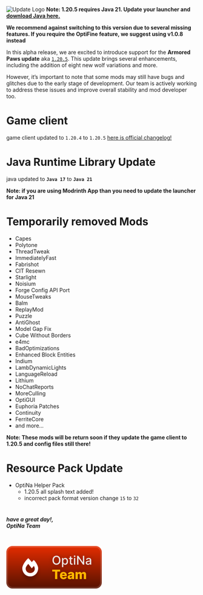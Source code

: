 
![Update Logo](https://github.com/NotAGanesh/OptiNa-Reborn/blob/main/update_banners/hotfix_changelog_banner.png?raw=true)
**Note: 1.20.5 requires Java 21. Update your launcher and [download Java here.](https://www.oracle.com/in/java/technologies/downloads/)**

**We recommend against switching to this version due to several missing features. If you require the OptiFine feature, we suggest using v1.0.8 instead**

In this alpha release, we are excited to introduce support for the **Armored Paws update** aka [`1.20.5`](https://www.minecraft.net/en-us/article/armored-paws). This update brings several enhancements, including the addition of eight new wolf variations and more.

However, it’s important to note that some mods may still have bugs and glitches due to the early stage of development. Our team is actively working to address these issues and improve overall stability and mod developer too.

# Game client
game client updated to `1.20.4` to `1.20.5` [here is official changelog!](https://www.minecraft.net/en-us/article/minecraft-java-edition-1-20-5)

# Java Runtime Library Update
java updated to **`Java 17`** to **`Java 21`**

**Note: if you are using Modrinth App than you need to update the launcher for Java 21**

# Temporarily removed Mods
- Capes
- Polytone
- ThreadTweak
- ImmediatelyFast
- Fabrishot
- CIT Resewn
- Starlight
- Noisium
- Forge Config API Port
- MouseTweaks
- Balm
- ReplayMod
- Puzzle
- AntiGhost
- Model Gap Fix
- Cube Without Borders
- e4mc
- BadOptimizations
- Enhanced Block Entities
- Indium
- LambDynamicLights
- LanguageReload
- Lithium
- NoChatReports
- MoreCulling
- OptiGUI
- Euphoria Patches
- Continuity
- FerriteCore
- and more...

**Note: These mods will be return soon if they update the game client to 1.20.5 and config files still there!**

# Resource Pack Update
- OptiNa Helper Pack
    - 1.20.5 all splash text added!
    - incorrect pack format version change `15` to `32`
 #

***have a great day!,*** <br>
***OptiNa Team***

<br>

![OptiNa Team](https://raw.githubusercontent.com/NotAGanesh/OptiNa-Team/c834c07242f36d99bc07b4e6b1219cd71d7470e0/badges/cozy.svg)
